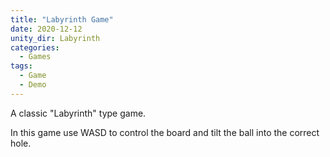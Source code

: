 ```yaml
---
title: "Labyrinth Game"
date: 2020-12-12
unity_dir: Labyrinth
categories:
  - Games
tags:
  - Game
  - Demo
---
```


A classic "Labyrinth" type game.

In this game use WASD to control the board and tilt the ball into the correct hole.
